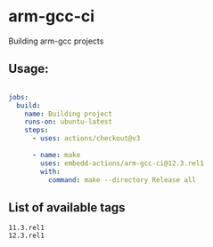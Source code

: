 # arm-gcc-ci

Building arm-gcc projects

## Usage:

```yml

jobs:      
  build:
    name: Building project
    runs-on: ubuntu-latest
    steps:
      - uses: actions/checkout@v3
        
      - name: make   
        uses: embedd-actions/arm-gcc-ci@12.3.rel1
        with: 
          command: make --directory Release all

```

## List of available tags

```
11.3.rel1
12.3.rel1
```
